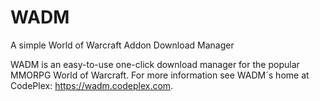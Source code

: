 # WADM
A simple World of Warcraft Addon Download Manager

WADM is an easy-to-use one-click download manager for the popular MMORPG World of Warcraft. For more information see WADM´s home at CodePlex: https://wadm.codeplex.com.
